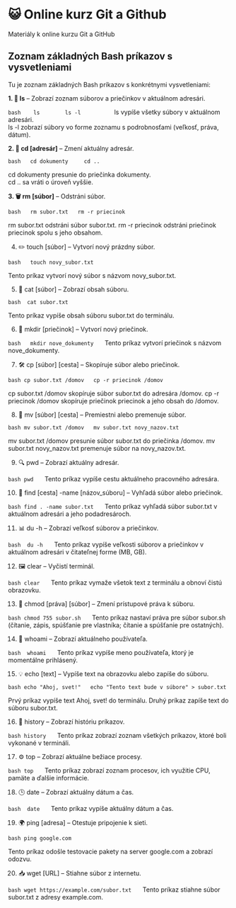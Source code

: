# 😺 Online kurz Git a Github
Materiály k online kurzu Git a GitHub


## Zoznam základných Bash príkazov s vysvetleniami
Tu je zoznam základných Bash príkazov s konkrétnymi vysvetleniami:

**1. 📂 ls** – Zobrazí zoznam súborov a priečinkov v aktuálnom adresári.
 
``bash   
ls       
ls -l         
``
ls vypíše všetky súbory v aktuálnom adresári.   
ls -l zobrazí súbory vo forme zoznamu s podrobnosťami (veľkosť, práva, dátum).   

**2. 📁 cd [adresár]** – Zmení aktuálny adresár.  

``bash  
cd dokumenty    
cd ..   
``

cd dokumenty presunie do priečinka dokumenty.  
cd .. sa vráti o úroveň vyššie.  

**3. 🗑️ rm [súbor]** – Odstráni súbor.

``bash  
rm subor.txt  
rm -r priecinok  
``

rm subor.txt odstráni súbor subor.txt.
rm -r priecinok odstráni priečinok priecinok spolu s jeho obsahom.

4. ✏️ touch [súbor] – Vytvorí nový prázdny súbor.

``bash  
touch novy_subor.txt  
``

Tento príkaz vytvorí nový súbor s názvom novy_subor.txt.


5. 📝 cat [súbor] – Zobrazí obsah súboru.

``bash 
cat subor.txt  
``

Tento príkaz vypíše obsah súboru subor.txt do terminálu.

6. 📑 mkdir [priečinok] – Vytvorí nový priečinok.

``bash  
mkdir nove_dokumenty  
``
Tento príkaz vytvorí priečinok s názvom nove_dokumenty.

7. 🛠️ cp [súbor] [cesta] – Skopíruje súbor alebo priečinok.

``bash
cp subor.txt /domov  
cp -r priecinok /domov  
``

cp subor.txt /domov skopíruje súbor subor.txt do adresára /domov.
cp -r priecinok /domov skopíruje priečinok priecinok a jeho obsah do /domov.

8. 🔄 mv [súbor] [cesta] – Premiestni alebo premenuje súbor.

``bash
mv subor.txt /domov  
mv subor.txt novy_nazov.txt  
``

mv subor.txt /domov presunie súbor subor.txt do priečinka /domov.
mv subor.txt novy_nazov.txt premenuje súbor na novy_nazov.txt.

9. 🔍 pwd – Zobrazí aktuálny adresár.

``bash
pwd  
``
Tento príkaz vypíše cestu aktuálneho pracovného adresára.

10. 🔎 find [cesta] -name [názov_súboru] – Vyhľadá súbor alebo priečinok.

``bash
find . -name subor.txt  
``
Tento príkaz vyhľadá súbor subor.txt v aktuálnom adresári a jeho podadresároch.

11. 📊 du -h – Zobrazí veľkosť súborov a priečinkov.

``bash 
du -h  
``
Tento príkaz vypíše veľkosti súborov a priečinkov v aktuálnom adresári v čitateľnej forme (MB, GB).

12. 🖼️ clear – Vyčistí terminál.

``bash
clear  
``
Tento príkaz vymaže všetok text z terminálu a obnoví čistú obrazovku.

13. 🔐 chmod [práva] [súbor] – Zmení prístupové práva k súboru.

``bash
chmod 755 subor.sh  
``
Tento príkaz nastaví práva pre súbor subor.sh (čítanie, zápis, spúšťanie pre vlastníka; čítanie a spúšťanie pre ostatných).

14. 🔧 whoami – Zobrazí aktuálneho používateľa.

``bash 
whoami  
``
Tento príkaz vypíše meno používateľa, ktorý je momentálne prihlásený.

15. 💡 echo [text] – Vypíše text na obrazovku alebo zapíše do súboru.

``bash
echo "Ahoj, svet!"  
echo "Tento text bude v súbore" > subor.txt  
``

Prvý príkaz vypíše text Ahoj, svet! do terminálu.
Druhý príkaz zapíše text do súboru subor.txt.

16. 🧹 history – Zobrazí históriu príkazov.

``bash
history  
``
Tento príkaz zobrazí zoznam všetkých príkazov, ktoré boli vykonané v termináli.

17. ⚙️ top – Zobrazí aktuálne bežiace procesy.

``bash
top  
``
Tento príkaz zobrazí zoznam procesov, ich využitie CPU, pamäte a ďalšie informácie.

18. 🕒 date – Zobrazí aktuálny dátum a čas.

``bash 
date  
``
Tento príkaz vypíše aktuálny dátum a čas.

19. 🌍 ping [adresa] – Otestuje pripojenie k sieti.

``bash
ping google.com  
``

Tento príkaz odošle testovacie pakety na server google.com a zobrazí odozvu.

20. 📥 wget [URL] – Stiahne súbor z internetu.

``bash
wget https://example.com/subor.txt  
``
Tento príkaz stiahne súbor subor.txt z adresy example.com.

